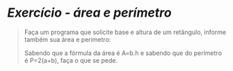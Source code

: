 # _Exercício - área e perímetro_

> Faça um programa que solicite base e altura de um retângulo, informe também sua área e perimetro:
>
> Sabendo que a fórmula da área é A=b.h e sabendo que do perímetro é P=2(a+b), faça o que se pede.
